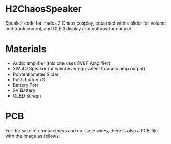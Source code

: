 # H2ChaosSpeaker
Speaker code for Hades 2 Chaos cosplay, equipped with a slider for volume and track control, and OLED display and buttons for control.

# Materials
- Audio amplifier (this one uses SV8F Amplifier)
- 3W 4Ω Speaker (or whichever equivalent to audio amp output)
- Pontentiometer Slider
- Push button x3
- Battery Port
- 9V Battery
- OLED Screen

# PCB
For the sake of compactness and no loose wires, there is also a PCB file with the image as follows.
